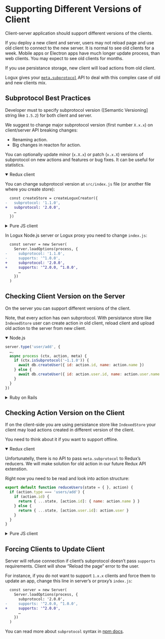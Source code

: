 # Supporting Different Versions of Client

Client-server application should support different versions of the clients.

If you deploy a new client and server, users may not reload page and use old client to connect to the new server. It is normal to see old clients for a week. Mobile apps or Electron apps have much longer update process, than web clients. You may expect to see old clients for months.

If you use persistance storage, new client will load actions from old client.

Logux gives your [`meta.subprotocol`](../guide/concepts/subprotocol.md) API to deal with this complex case of old and new clients mix.


## Subprotocol Best Practices

Developer must to specify subprotocol version ([Semantic Versioning] string like `1.5.2`) for both client and server.

We suggest to change major subprotocol version (first number `X.x.x`) on client/server API breaking changes:

* Renaming action.
* Big changes in reacton for action.

You can optionally update minor (`x.X.x`) or patch (`x.x.X`) versions of subprotocol on new actions and features or bug fixes. It can be useful for statistics.

<details open><summary>Redux client</summary>

You can change subprotocol version at `src/index.js` file (or another file where you create store):

```diff
  const createStore = createLoguxCreator({
-   subprotocol: '1.1.0',
+   subprotocol: '2.0.0',
    …
  })
```

</details>
<details><summary>Pure JS client</summary>

You can change subprotocol version in the file where you create the client.

```diff
  const client = new Client({
-   subprotocol: '1.1.0',
+   subprotocol: '2.0.0',
    …
  })
```

</details>

In Logux Node.js server or Logux proxy you need to change `index.js`:

```diff
  const server = new Server(
    Server.loadOptions(process, {
-     subprotocol: '1.1.0',
-     supports: '^1.0.0',
+     subprotocol: '2.0.0',
+     supports: '^2.0.0, ^1.0.0',
      …
    })
  )
```


## Checking Client Version on the Server

On the server you can support different versions of the client.

Note, that every action has own subprotocol. With persistance store like `IndexedStore` user can create action in old client, reload client and upload old action to the server from new client.

<details open><summary>Node.js</summary>

```js
server.type('user/add', {
  …,
  async process (ctx, action, meta) {
    if (ctx.isSubprotocol('~1.1.0')) {
      await db.createUser({ id: action.id, name: action.name })
    } else {
      await db.createUser({ id: action.user.id, name: action.user.name })
    }
  }
})
```

</details>
<details><summary>Ruby on Rails</summary>

```ruby
# app/logux/actions/users.rb
module Channels
  class Users < Logux::ChannelController
    def add
      user = if meta.subprotocol =~ /^1\.1\./
        User.new(id: action[:id], name: action[:name])
      else
        User.new(id: action[:user][:id], name: action[:user][:name])
      end
      user.save!
    end
  end
end
```

</details>


## Checking Action Version on the Client

If on the client-side you are using persistance store like `IndexedStore` your client may load actions created in different version of the client.

You need to think about it if you want to support offline.

<details open><summary>Redux client</summary>

Unfortunatelly, there is no API to pass `meta.subprotocol` to Redux’s reducers. We will make solution for old action in our future Redux API extenstion.

Right now you need to be read and look into action structure:

```js
export default function reduceUsers(state = { }, action) {
  if (action.type === 'users/add') {
    if (action.id) {
      return { ...state, [action.id]: { name: action.name } }
    } else {
      return { ...state, [action.user.id]: action.user }
    }
  }
}
```

</details>
<details><summary>Pure JS client</summary>

```js
client.on('add', (action, meta) => {
  if (meta.subprotocol.startsWith('1.1.')) {
    users.add({ id: action.id, name: action.name })
  } else {
    users.add({ action.user })
  }
})
```

</details>


## Forcing Clients to Update Client

Server will refuse connection if client’s subprotocol doesn’t pass `supports` requirements. Client will show “Reload the page” error to the user.

For instance, if you do not want to support `1.x.x` clients and force them to update an app, change this line in server’s or proxy’s `index.js`:

```diff
  const server = new Server(
    Server.loadOptions(process, {
      subprotocol: '2.0.0',
-     supports: '^2.0.0, ^1.0.0',
+     supports: '^2.0.0',
      …
    })
  )
```

You can read more about `subprotocol` syntax in [npm docs](https://github.com/npm/node-semver#advanced-range-syntax).
